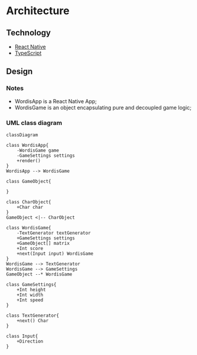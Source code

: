 # Architecture

## Technology
- [React Native](https://reactnative.dev/)
- [TypeScript](https://www.typescriptlang.org/)

## Design

### Notes
- WordisApp is a React Native App;
- WordisGame is an object encapsulating pure and decoupled game logic;

### UML class diagram
```mermaid
classDiagram

class WordisApp{
    -WordisGame game
    -GameSettings settings
    +render()
}
WordisApp --> WordisGame

class GameObject{
    
}

class CharObject{
    +Char char
}
GameObject <|-- CharObject

class WordisGame{
    -TextGenerator textGenerator
    +GameSettings settings
    +GameObject[] matrix
    +Int score
    +next(Input input) WordisGame
}
WordisGame --> TextGenerator
WordisGame --> GameSettings
GameObject --* WordisGame

class GameSettings{
    +Int height
    +Int width
    +Int speed
}

class TextGenerator{
    +next() Char
}

class Input{
    +Direction
}

```
